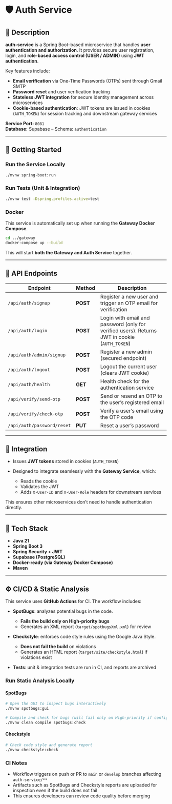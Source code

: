 # 🛡️ Auth Service

## 📘 Description

**auth-service** is a Spring Boot–based microservice that handles **user authentication and authorization**.
It provides secure user registration, login, and **role-based access control (USER / ADMIN)** using **JWT authentication**.

Key features include:

* **Email verification** via One-Time Passwords (OTPs) sent through Gmail SMTP
* **Password reset** and user verification tracking
* **Stateless JWT integration** for secure identity management across microservices
* **Cookie-based authentication**: JWT tokens are issued in cookies (`AUTH_TOKEN`) for session tracking and downstream gateway services

**Service Port:** `8081`  
**Database:** Supabase – Schema: `authentication`

---

## 🚀 Getting Started

### Run the Service Locally

```bash
./mvnw spring-boot:run
````

### Run Tests (Unit & Integration)

```bash
./mvnw test -Dspring.profiles.active=test
```

### Docker

This service is automatically set up when running the **Gateway Docker Compose**.

```bash
cd ../gateway
docker-compose up --build
```

This will start **both the Gateway and Auth Service** together.

---

## 📡 API Endpoints

| Endpoint                   | Method   | Description                                                                                   |
| -------------------------- | -------- | --------------------------------------------------------------------------------------------- |
| `/api/auth/signup`         | **POST** | Register a new user and trigger an OTP email for verification                                 |
| `/api/auth/login`          | **POST** | Login with email and password (only for verified users). Returns JWT in cookie (`AUTH_TOKEN`) |
| `/api/auth/admin/signup`   | **POST** | Register a new admin (secured endpoint)                                                       |
| `/api/auth/logout`         | **POST** | Logout the current user (clears JWT cookie)                                                   |
| `/api/auth/health`         | **GET**  | Health check for the authentication service                                                   |
| `/api/verify/send-otp`     | **POST** | Send or resend an OTP to the user’s registered email                                          |
| `/api/verify/check-otp`    | **POST** | Verify a user’s email using the OTP code                                                      |
| `/api/auth/password/reset` | **PUT**  | Reset a user’s password                                                                       |

---

## 🧩 Integration

* Issues **JWT tokens** stored in cookies (`AUTH_TOKEN`)
* Designed to integrate seamlessly with the **Gateway Service**, which:

  * Reads the cookie
  * Validates the JWT
  * Adds `X-User-ID` and `X-User-Role` headers for downstream services

This ensures other microservices don’t need to handle authentication directly.

---

## 🧱 Tech Stack

* **Java 21**
* **Spring Boot 3**
* **Spring Security + JWT**
* **Supabase (PostgreSQL)**
* **Docker-ready (via Gateway Docker Compose)**
* **Maven**

---

## ⚙️ CI/CD & Static Analysis

This service uses **GitHub Actions** for CI. The workflow includes:

* **SpotBugs**: analyzes potential bugs in the code.

  * **Fails the build only on High-priority bugs**
  * Generates an XML report (`target/spotbugsXml.xml`) for review
* **Checkstyle**: enforces code style rules using the Google Java Style.

  * **Does not fail the build** on violations
  * Generates an HTML report (`target/site/checkstyle.html`) if violations exist
* **Tests**: unit & integration tests are run in CI, and reports are archived

### Run Static Analysis Locally

#### SpotBugs

```bash
# Open the GUI to inspect bugs interactively
./mvnw spotbugs:gui

# Compile and check for bugs (will fail only on High-priority if configured)
./mvnw clean compile spotbugs:check
```

#### Checkstyle

```bash
# Check code style and generate report
./mvnw checkstyle:check
```

### CI Notes

* Workflow triggers on push or PR to `main` or `develop` branches affecting `auth-service/**`
* Artifacts such as SpotBugs and Checkstyle reports are uploaded for inspection even if the build does not fail
* This ensures developers can review code quality before merging

```